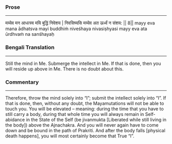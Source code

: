 ### Prose 
 --- 
मय्येव मन आधत्स्व मयि बुद्धिं निवेशय |
निवसिष्यसि मय्येव अत ऊर्ध्वं न संशय: || 8||
mayy eva mana ādhatsva mayi buddhiṁ niveśhaya
nivasiṣhyasi mayy eva ata ūrdhvaṁ na sanśhayaḥ

### Bengali Translation 
 --- 
Still the mind in Me. Submerge the intellect in Me. If that is done, then you will reside up above in Me. There is no doubt about this.

### Commentary 
 --- 
Therefore, throw the mind solely into “I”; submit the intellect solely into “I”. If that is done, then, without any doubt, the Mayamutations will not be able to touch you. You will be elevated – meaning: during the time that you have to still carry a body, during that whole time you will always remain in Self-abidance in the State of the Self (be jivanmukta [Liberated while still living in the body]) above the Ajnachakra. And you will never again have to come down and be bound in the path of Prakriti. And after the body falls [physical death happens], you will most certainly become that True “I”.